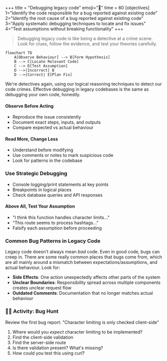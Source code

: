 +++
title = "Debugging legacy code"
emoji="🐞"
time = 60
[objectives]
    1="Identify the code responsible for a bug reported against existing code"
    2="Identify the root cause of a bug reported against existing code"
    3="Apply systematic debugging techniques to locate and fix issues"
    4="Test assumptions without breaking functionality"
+++

> Debugging legacy code is like being a detective at a crime scene. Look for clues, follow the evidence, and test your theories carefully.

```mermaid
flowchart TD
    A[Observe Behaviour] --> B[Form Hypothesis]
    B --> C[Locate Relevant Code]
    C --> D[Test Assumption]
    D -->|Incorrect| B
    D -->|Correct| E[Plan Fix]
```

We're detectives again, using our logical reasoning techniques to detect our code crimes. Effective debugging in legacy codebases is the same as debugging your own code, honestly.

#### Observe Before Acting

- Reproduce the issue consistently
- Document exact steps, inputs, and outputs
- Compare expected vs actual behaviour

#### Read More, Change Less

- Understand before modifying
- Use comments or notes to mark suspicious code
- Look for patterns in the codebase

### Use Strategic Debugging

- Console logging/print statements at key points
- Breakpoints in logical places
- Check database queries and API responses

#### Above All, Test Your Assumption

- "I think this function handles character limits..."
- "This route seems to process hashtags..."
- Falsify each assumption before proceeding

### Common Bug Patterns in Legacy Code

Legacy code doesn't always mean _bad_ code. Even in good code, bugs can creep in. There are some really common places that bugs come from, which are all mainly around a mismatch between expectations/assumptions, and actual behaviour. Look for:

- **Side Effects**: One action unexpectedly affects other parts of the system
- **Unclear Boundaries**: Responsibility spread across multiple components creates unclear request flow
- **Outdated Comments**: Documentation that no longer matches actual behaviour

### 🧑‍🎓 Activity: Bug Hunt

Review the first bug report: "Character limiting is only checked client-side"

1. Where would you _expect_ character limiting to be implemented?
2. Find the client-side validation
3. Find the server-side route
4. Is there validation present? What's missing?
5. How could you test this using curl?
